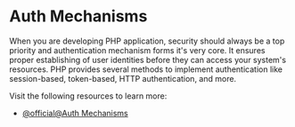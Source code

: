 # Auth Mechanisms

When you are developing PHP application, security should always be a top priority and authentication mechanism forms it's very core. It ensures proper establishing of user identities before they can access your system's resources. PHP provides several methods to implement authentication like session-based, token-based, HTTP authentication, and more.

Visit the following resources to learn more:

- [@official@Auth Mechanisms](https://www.php.net/manual/en/features.http-auth.php)